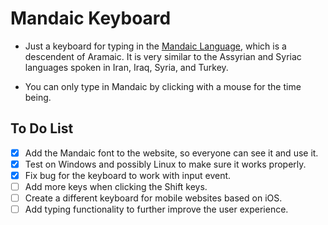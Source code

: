 # Mandaic Keyboard

- Just a keyboard for typing in the [Mandaic Language](https://en.wikipedia.org/wiki/Mandaic_script), which is a descendent of Aramaic. It is very similar to the Assyrian and Syriac languages spoken in Iran, Iraq, Syria, and Turkey.

- You can only type in Mandaic by clicking with a mouse for the time being.

## To Do List

- [x] Add the Mandaic font to the website, so everyone can see it and use it.
- [x] Test on Windows and possibly Linux to make sure it works properly.
- [x] Fix bug for the keyboard to work with input event.
- [ ] Add more keys when clicking the Shift keys.
- [ ] Create a different keyboard for mobile websites based on iOS.
- [ ] Add typing functionality to further improve the user experience.
